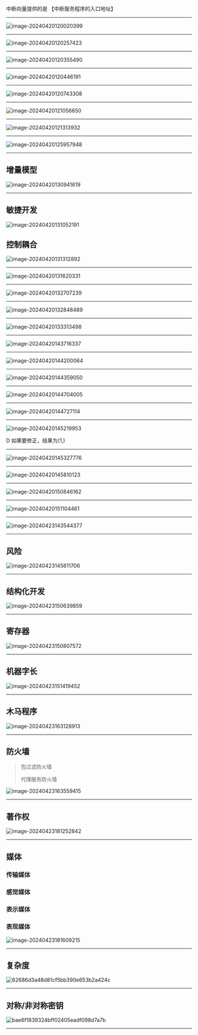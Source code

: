 中断向量提供的是 【中断服务程序的入口地址】

---

![image-20240420120020399](../../../images/image-20240420120020399.png)



---



![image-20240420120257423](../../../images/image-20240420120257423.png)

---



![image-20240420120355490](../../../images/image-20240420120355490.png)



---



![image-20240420120446191](../../../images/image-20240420120446191.png)



---



![image-20240420120743308](../../../images/image-20240420120743308.png)



---



![image-20240420121056650](../../../images/image-20240420121056650.png)



---



![image-20240420121313932](../../../images/image-20240420121313932.png)



---



![image-20240420125957948](../../../images/image-20240420125957948.png)



---

## 增量模型

![image-20240420130941619](../../../images/image-20240420130941619.png)



---

## 敏捷开发

![image-20240420131052191](../../../images/image-20240420131052191.png)



## 控制耦合

![image-20240420131312892](../../../images/image-20240420131312892.png)



---



![image-20240420131620331](../../../images/image-20240420131620331.png)



---



![image-20240420132707239](../../../images/image-20240420132707239.png)



---



![image-20240420132848489](../../../images/image-20240420132848489.png)



---

![image-20240420133313498](../../../images/image-20240420133313498.png)



---



![image-20240420143716337](../../../images/image-20240420143716337.png)



---



![image-20240420144200064](../../../images/image-20240420144200064.png)



---

![image-20240420144359050](../../../images/image-20240420144359050.png)



---

![image-20240420144704005](../../../images/image-20240420144704005.png)



----



![image-20240420144727114](../../../images/image-20240420144727114.png)



---



![image-20240420145219953](../../../images/image-20240420145219953.png)

D 如果要修正，结果为(1,)

---

![image-20240420145327776](../../../images/image-20240420145327776.png)



---



![image-20240420145810123](../../../images/image-20240420145810123.png)



---



![image-20240420150846162](../../../images/image-20240420150846162.png)



---



![image-20240420151104461](../../../images/image-20240420151104461.png)



---

![image-20240423143544377](../../../images/image-20240423143544377.png)



---

## 风险

![image-20240423145611706](../../../images/image-20240423145611706.png)



---

## 结构化开发

![image-20240423150639859](../../../images/image-20240423150639859.png)



---

## 寄存器

![image-20240423150807572](../../../images/image-20240423150807572.png)



---

## 机器字长

![image-20240423151419452](../../../images/image-20240423151419452.png)

---

## 木马程序

![image-20240423163128913](../../../images/image-20240423163128913.png)



---

## 防火墙

> 包过滤防火墙
>
> 代理服务防火墙

![image-20240423163559415](../../../images/image-20240423163559415.png)



---

## 著作权

![image-20240423181252842](../../../images/image-20240423181252842.png)



---

## 媒体

### 传输媒体

### 感觉媒体

### 表示媒体

### 表现媒体

![image-20240423181609215](../../../images/image-20240423181609215.png)



---

## 复杂度

![62686d3a48d81cf5bb390e653b2a424c](../../../images/62686d3a48d81cf5bb390e653b2a424c.png)



---

## 对称/非对称密钥

![bae6f1839324bff02405eadf098d7a7b](../../../images/bae6f1839324bff02405eadf098d7a7b.png)



---

